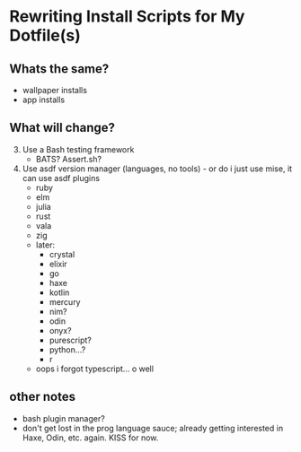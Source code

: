 # Rewriting Install Scripts for My Dotfile(s)

## Whats the same?
- wallpaper installs
- app installs
## What will change?
3. Use a Bash testing framework
    - BATS? Assert.sh?
4. Use asdf version manager (languages, no tools) - or do i just use mise, it can use asdf plugins
    - ruby
    - elm
    - julia
    - rust
    - vala
    - zig
    - later:
        - crystal
        - elixir
        - go
        - haxe
        - kotlin
        - mercury
        - nim?
        - odin
        - onyx?
        - purescript?
        - python...?
        - r
    - oops i forgot typescript... o well

## other notes
- bash plugin manager?
- don't get lost in the prog language sauce; already getting interested in Haxe, Odin, etc. again. KISS for now.
